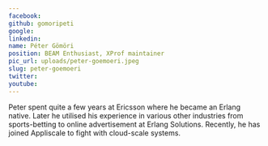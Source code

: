 ```yaml
---
facebook: 
github: gomoripeti
google: 
linkedin: 
name: Péter Gömöri
position: BEAM Enthusiast, XProf maintainer
pic_url: uploads/peter-goemoeri.jpeg
slug: peter-goemoeri
twitter: 
youtube: 
---
```

<p>Peter spent quite a few years at Ericsson where he became an Erlang native. Later he utilised his experience in various other industries from sports-betting to online advertisement at Erlang Solutions. Recently, he has joined Appliscale to fight with cloud-scale systems.</p>

